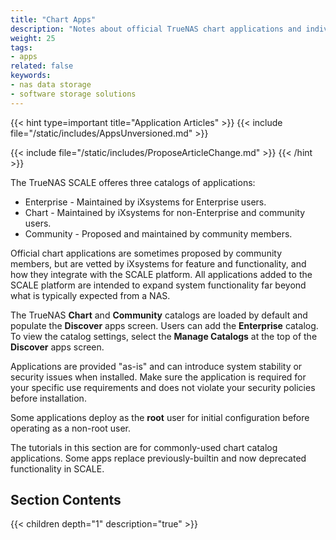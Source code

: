 ```yaml
---
title: "Chart Apps"
description: "Notes about official TrueNAS chart applications and individual tutorials for applications."
weight: 25
tags:
- apps
related: false
keywords:
- nas data storage
- software storage solutions
---
```



{{< hint type=important title="Application Articles" >}}
{{< include file="/static/includes/AppsUnversioned.md" >}}

{{< include file="/static/includes/ProposeArticleChange.md" >}}
{{< /hint >}}

The TrueNAS SCALE offeres three catalogs of applications:

* Enterprise - Maintained by iXsystems for Enterprise users.
* Chart - Maintained by iXsystems for non-Enterprise and community users.
* Community - Proposed and maintained by community members.

Official chart applications are sometimes proposed by community members, but are vetted by iXsystems for feature and functionality, and how they integrate with the SCALE platform.
All applications added to the SCALE platform are intended to expand system functionality far beyond what is typically expected from a NAS.

The TrueNAS **Chart** and **Community** catalogs are loaded by default and populate the **Discover** apps screen.
Users can add the **Enterprise** catalog.
To view the catalog settings, select the **Manage Catalogs** at the top of the **Discover** apps screen.

Applications are provided "as-is" and can introduce system stability or security issues when installed.
Make sure the application is required for your specific use requirements and does not violate your security policies before installation.

Some applications deploy as the **root** user for initial configuration before operating as a non-root user.

The tutorials in this section are for commonly-used chart catalog applications. Some apps replace previously-builtin and now deprecated functionality in SCALE.

<div class="noprint">

## Section Contents

{{< children depth="1" description="true" >}}

</div>
